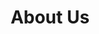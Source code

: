 ---
type: page
layout: about-us
url: "/about-us"
title: About Us
params: 
page-status: inner-page
Page_Title: About Us
Top_Blurb_Title: Simply Commited
Top_Blurb_Paragraph: Our mission at this office is to deliver the finest, most cost
  effective health care treatment available today for you and your family. We will
  only recommend and perform treatment that we would recommend and perform for our
  own family members.
Top_List_Title: We Value
Top_List_Items:
  item_1: Keeping things simple
  item_2: Good positive attitudes
  item_3: Educating and equipping our patients to achieve oral wellness
  item_4: Impecable cleanliness and safety in our work environment
  item_5: The most productive and efficient use of our time and our patients time
  item_6: Solid and well-built relationships with our patients and our team members
Les_Photo: "/pageimg/LesKicklighter.headshot.jpg"
Les_About_Paragraph:
  Paragraph_1: Dr. Kicklighter, a native of Reidsville, Georgia, moved to Statesboro
    in elementary school. In high school he achieved the rank of Eagle Scout and in
    1993 he graduated from Statesboro High School as an honor graduate.
  Paragraph_2: He graduated with a Bachelor of Science in Biology from Georgia Southern
    University in 1997. He graduated with his Doctorate of Dental Medicine from the
    Medical College of Georgia in 2001. In 2015-2016 Dr. Kicklighter completed a mini
    residency at Tufts University in Boston, Massachusetts for Dental Sleep Medicine.
    He has been taking care of patients in the Statesboro area since 2001.
  Paragraph_3: Dr. Kicklighter has been married to his wife Anna since 2002 and they
    have four boys. In his spare time he enjoys coaching soccer and being an inventor.  Dr.
    Kicklighter is a member of Connection Church and he strives to live out his faith
    daily.
Membership_Logos:
  Logo_1: "/pageimg/mem-logo-1.PNG"
  Logo_2: "/pageimg/mem-logo-2.PNG"
  Logo_3: "/pageimg/mem-logo-3.PNG"
  Logo_4: "/pageimg/mem-logo-4.PNG"
Staff_Details:
  Staff_Photo: "/pageimg/SimplyGoodDentistry.StaffPhoto.jpg"
  Staff_1:
    Staff_Name: Leurica Lenette
    Staff_Title: Front Office / Insurance Coordinator
  Staff_2:
    Staff_Name: Debbie Vives
    Staff_Title: Front Office Coordinator
  Staff_3:
    Staff_Name: Tiffany Massey
    Staff_Title: Dental Hygienist
  Staff_4:
    Staff_Name: Kathy Barnes
    Staff_Title: Dental Hygienist
  Staff_5:
    Staff_Name: Joie Parrish
    Staff_Title: Dental Hygienist
  Staff_6:
    Staff_Name: Stacey Joyner
    Staff_Title: Dental Assistant
  Staff_7:
    Staff_Name: Bri Anderson
    Staff_Title: Dental Assistant

---